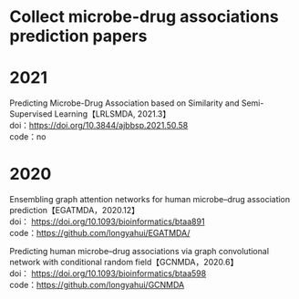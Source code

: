 # Collect microbe-drug associations prediction papers

# 2021
Predicting Microbe-Drug Association based on Similarity and Semi-Supervised Learning【LRLSMDA, 2021.3】     
doi：https://doi.org/10.3844/ajbbsp.2021.50.58     
code：no  

# 2020  
Ensembling graph attention networks for human microbe–drug association prediction【EGATMDA，2020.12】      
doi： https://doi.org/10.1093/bioinformatics/btaa891        
code：https://github.com/longyahui/EGATMDA/  

Predicting human microbe–drug associations via graph convolutional network with conditional random field【GCNMDA，2020.6】     
doi： https://doi.org/10.1093/bioinformatics/btaa598  
code：https://github.com/longyahui/GCNMDA    
  
